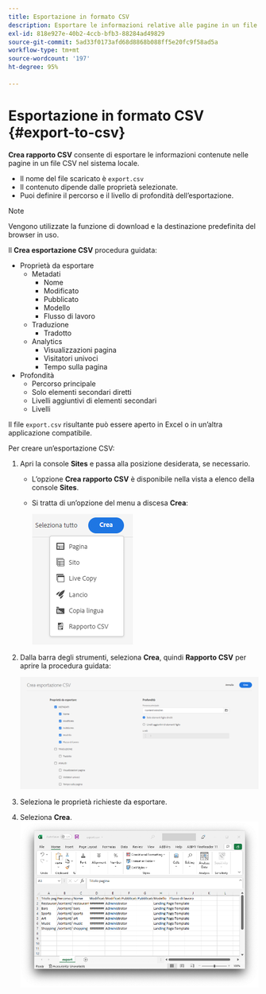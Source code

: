 ```yaml
---
title: Esportazione in formato CSV
description: Esportare le informazioni relative alle pagine in un file CSV nel sistema locale
exl-id: 818e927e-40b2-4ccb-bfb3-88284ad49829
source-git-commit: 5ad33f0173afd68d8868b088ff5e20fc9f58ad5a
workflow-type: tm+mt
source-wordcount: '197'
ht-degree: 95%

---
```


# Esportazione in formato CSV   {#export-to-csv}

**Crea rapporto CSV** consente di esportare le informazioni contenute nelle pagine in un file CSV nel sistema locale.

* Il nome del file scaricato è `export.csv`
* Il contenuto dipende dalle proprietà selezionate.
* Puoi definire il percorso e il livello di profondità dell’esportazione.

>[!NOTE]
>
>Vengono utilizzate la funzione di download e la destinazione predefinita del browser in uso.

Il **Crea esportazione CSV** procedura guidata:

* Proprietà da esportare
   * Metadati
      * Nome
      * Modificato
      * Pubblicato
      * Modello
      * Flusso di lavoro
   * Traduzione
      * Tradotto
   * Analytics
      * Visualizzazioni pagina
      * Visitatori univoci
      * Tempo sulla pagina
* Profondità
   * Percorso principale
   * Solo elementi secondari diretti
   * Livelli aggiuntivi di elementi secondari
   * Livelli

Il file `export.csv` risultante può essere aperto in Excel o in un’altra applicazione compatibile.

Per creare un’esportazione CSV:

1. Apri la console **Sites** e passa alla posizione desiderata, se necessario.
   * L’opzione **Crea rapporto CSV** è disponibile nella vista a elenco della console **Sites**.
   * Si tratta di un’opzione del menu a discesa **Crea**:

     ![Opzione Crea CSV](/help/sites-cloud/authoring/assets/csv-create.png)

1. Dalla barra degli strumenti, seleziona **Crea**, quindi **Rapporto CSV** per aprire la procedura guidata:

   ![Opzioni di esportazione CSV](/help/sites-cloud/authoring/assets/csv-options.png)

1. Seleziona le proprietà richieste da esportare.
1. Seleziona **Crea**.
   ![Esportazione CSV risultante in Excel](/help/sites-cloud/authoring/assets/csv-example.png)
